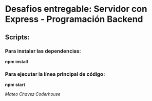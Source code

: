 # Desafios entregable: Servidor con Express - Programación Backend

## Scripts:

### Para instalar las dependencias:

**npm install**

### Para ejecutar la línea principal de código:

**npm start**

_Mateo Chavez_
_Coderhouse_